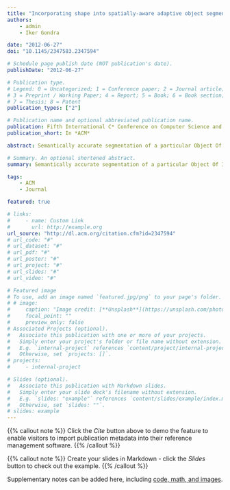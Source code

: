 ```yaml
---
title: "Incorporating shape into spatially-aware adaptive object segmentation algorithm"
authors:
    - admin
    - Iker Gondra

date: "2012-06-27"
doi: "10.1145/2347583.2347594"

# Schedule page publish date (NOT publication's date).
publishDate: "2012-06-27"

# Publication type.
# Legend: 0 = Uncategorized; 1 = Conference paper; 2 = Journal article;
# 3 = Preprint / Working Paper; 4 = Report; 5 = Book; 6 = Book section;
# 7 = Thesis; 8 = Patent
publication_types: ["2"]

# Publication name and optional abbreviated publication name.
publication: Fifth International C* Conference on Computer Science and Software Engineering
publication_short: In *ACM*

abstract: Semantically accurate segmentation of a particular Object Of Interest (OOI) in an image is an important but challenging step in computer vision tasks. Our recently proposed object-specific segmentation algorithm learns a model of the OOI which includes information on both the visual appearance of and the spatial relationships among the OOI components. However, its performance heavily depends on the assumption that the visual appearance variability among OOI instances is low. We present an extension to our algorithm that relaxes this assumption by incorporating shape information into the OOI model. Experimental results and an ANOVA-based statistical test confirm that the incorporation of shape has a highly significant positive effect on segmentation performance.

# Summary. An optional shortened abstract.
summary: Semantically accurate segmentation of a particular Object Of Interest (OOI) in an image is an important but challenging step in computer vision tasks. Our recently proposed object-specific segmentation algorithm learns a model of the OOI which includes information on both the visual appearance of and the spatial relationships among the OOI components. However, its performance heavily depends on the assumption that the visual appearance variability among OOI instances is low. We present an extension to our algorithm that relaxes this assumption by incorporating shape information into the OOI model. Experimental results and an ANOVA-based statistical test confirm that the incorporation of shape has a highly significant positive effect on segmentation performance.

tags:
    - ACM
    - Journal

featured: true

# links:
#     - name: Custom Link
#       url: http://example.org
url_source: "http://dl.acm.org/citation.cfm?id=2347594"
# url_code: "#"
# url_dataset: "#"
# url_pdf: "#"
# url_poster: "#"
# url_project: "#"
# url_slides: "#"
# url_video: "#"

# Featured image
# To use, add an image named `featured.jpg/png` to your page's folder.
# # image:
#     caption: "Image credit: [**Unsplash**](https://unsplash.com/photos/pLCdAaMFLTE)"
#     focal_point: ""
#     preview_only: false
# Associated Projects (optional).
#   Associate this publication with one or more of your projects.
#   Simply enter your project's folder or file name without extension.
#   E.g. `internal-project` references `content/project/internal-project/index.md`.
#   Otherwise, set `projects: []`.
# projects:
#     - internal-project

# Slides (optional).
#   Associate this publication with Markdown slides.
#   Simply enter your slide deck's filename without extension.
#   E.g. `slides: "example"` references `content/slides/example/index.md`.
#   Otherwise, set `slides: ""`.
# slides: example
---
```


{{% callout note %}}
Click the _Cite_ button above to demo the feature to enable visitors to import publication metadata into their reference management software.
{{% /callout %}}

{{% callout note %}}
Create your slides in Markdown - click the _Slides_ button to check out the example.
{{% /callout %}}

Supplementary notes can be added here, including [code, math, and images](https://wowchemy.com/docs/writing-markdown-latex/).
